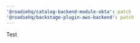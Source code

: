 ```yaml
---
'@roadiehq/catalog-backend-module-okta': patch
'@roadiehq/backstage-plugin-aws-backend': patch
---
```


Test
